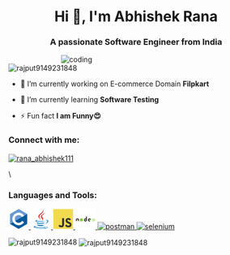 <h1 align="center">Hi 👋, I'm Abhishek Rana</h1>
<h3 align="center">A passionate Software Engineer from India</h3>
<img align="right"alt="coding"width="400"src="https://www.bing.com/th/id/OGC.c0d1b11e54c2b07f7353dd160e8ba80d?pid=1.7&rurl=https%3a%2f%2fcdn.dribbble.com%2fusers%2f1059583%2fscreenshots%2f4171367%2fcoding-freak.gif&ehk=lm8USaegpIM08X3NbwFPQMr7SjSKU%2f%2faFj7rYY0odvA%3d">

<p align="left"> <img src="https://komarev.com/ghpvc/?username=rajput9149231848&label=Profile%20views&color=0e75b6&style=flat" alt="rajput9149231848" /> </p>

- 🔭 I’m currently working on E-commerce Domain **Filpkart**

- 🌱 I’m currently learning **Software Testing**

- ⚡ Fun fact **I am Funny😍**

<h3 align="left">Connect with me:</h3>
<p align="left">
<a href="https://instagram.com/rana_abhishek111" target="blank"><img align="center" src="https://raw.githubusercontent.com/rahuldkjain/github-profile-readme-generator/master/src/images/icons/Social/instagram.svg" alt="rana_abhishek111" height="30" width="40" /></a>
</p>
\
<h3 align="left">Languages and Tools:</h3>
<p align="left"> <a href="https://www.cprogramming.com/" target="_blank" rel="noreferrer"> <img src="https://raw.githubusercontent.com/devicons/devicon/master/icons/c/c-original.svg" alt="c" width="40" height="40"/> </a> <a href="https://www.java.com" target="_blank" rel="noreferrer"> <img src="https://raw.githubusercontent.com/devicons/devicon/master/icons/java/java-original.svg" alt="java" width="40" height="40"/> </a> <a href="https://developer.mozilla.org/en-US/docs/Web/JavaScript" target="_blank" rel="noreferrer"> <img src="https://raw.githubusercontent.com/devicons/devicon/master/icons/javascript/javascript-original.svg" alt="javascript" width="40" height="40"/> </a> <a href="https://nodejs.org" target="_blank" rel="noreferrer"> <img src="https://raw.githubusercontent.com/devicons/devicon/master/icons/nodejs/nodejs-original-wordmark.svg" alt="nodejs" width="40" height="40"/> </a> <a href="https://postman.com" target="_blank" rel="noreferrer"> <img src="https://www.vectorlogo.zone/logos/getpostman/getpostman-icon.svg" alt="postman" width="40" height="40"/> </a> <a href="https://www.selenium.dev" target="_blank" rel="noreferrer"> <img src="https://raw.githubusercontent.com/detain/svg-logos/780f25886640cef088af994181646db2f6b1a3f8/svg/selenium-logo.svg" alt="selenium" width="40" height="40"/> </a> </p>

<p><img align="left" src="https://github-readme-stats.vercel.app/api/top-langs?username=rajput9149231848&show_icons=true&locale=en&layout=compact" alt="rajput9149231848" /></p>

<p>&nbsp;<img align="center" src="https://github-readme-stats.vercel.app/api?username=rajput9149231848&show_icons=true&locale=en" alt="rajput9149231848" /></p>

